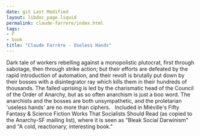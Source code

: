 ```yaml
---
date: git Last Modified
layout: libdoc_page.liquid
permalink: claude-farrere/index.html
tags:
- F
- book
title: "Claude Farrère - Useless Hands"
---
```


Dark tale of workers rebelling against a monopolistic  plutocrat, first through sabotage, then through strike action; but their efforts  are defeated by the rapid introduction of automation, and their revolt is  brutally put down by their bosses with a disintegrator ray which kills them in  their hundreds of thousands. The failed uprising is led by the charismatic head  of the Council of the Order of Anarchy, but as so often anarchism is just a boo  word. The anarchists and the bosses are both unsympathetic, and the proletarian  'useless hands' are no more than ciphers.
 
Included in Miéville's Fifty Fantasy & Science Fiction  Works That Socialists Should Read (as copied to the Anarchy-SF mailing list),  where it is seen as "Bleak Social Darwinism" and "A cold, reactionary,  interesting book."